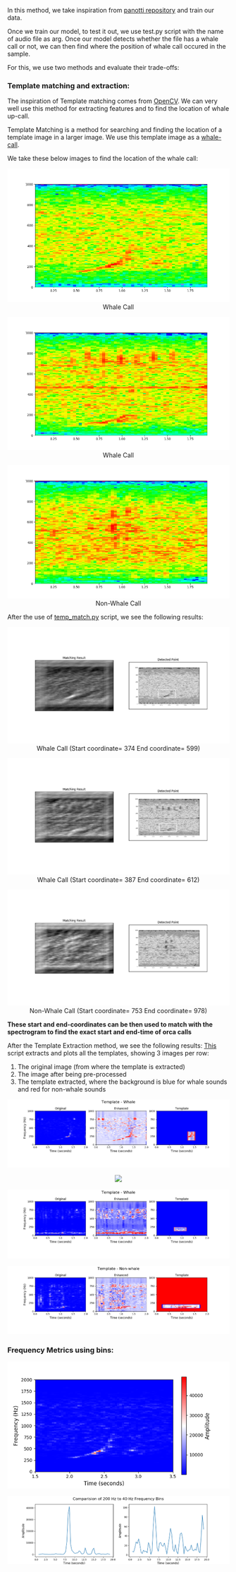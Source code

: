 In this method, we take inspiration from [panotti repository](https://github.com/drscotthawley/panotti) and train our data.

Once we train our model, to test it out, we use test.py script with the name of audio file as arg.
Once our model detects whether the file has a whale call or not, we can then find where the position of whale call occured in the sample.

For this, we use two methods and evaluate their trade-offs:

### Template matching and extraction:
The inspiration of Template matching comes from [OpenCV](https://opencv-python-tutroals.readthedocs.io/en/latest/py_tutorials/py_imgproc/py_template_matching/py_template_matching.html). We can very well use this method for extracting features and to find the location of whale up-call.

Template Matching is a method for searching and finding the location of a template image in a larger image. We use this template image as a [whale-call](https://github.com/ZER-0-NE/OrcaCNN-Demo/blob/master/Method_1/assets/whale_template.png).

We take these below images to find the location of the whale call:


<p align="center">
  <img  src=assets/whale1.png/>
  Whale Call
</p>


<p align="center">
  <img  src=assets/whale2.png/>
  Whale Call
</p>


<p align="center">
  <img  src=assets/nonwhale1.png/>
  Non-Whale Call
</p>


After the use of [temp_match.py](https://github.com/ZER-0-NE/OrcaCNN-Demo/blob/master/Method_1/temp_match.py) script, we see the following results:


<p align="center">
  <img  src=assets/Figure1.png/>
  Whale Call (Start coordinate= 374 End coordinate= 599)
</p>

<p align="center">
  <img  src=assets/Figure_1.png/>
  Whale Call (Start coordinate= 387 End coordinate= 612)
</p>

<p align="center">
  <img  src=assets/Figure_2.png/>
 Non-Whale Call (Start coordinate= 753 End coordinate= 978)
</p>

**These start and end-coordinates can be then used to match with the spectrogram to find the exact start and end-time of orca calls**

After the Template Extraction method, we see the following results:
[This](https://github.com/ZER-0-NE/OrcaCNN-Demo/blob/master/Method_1/temp_extract.py) script extracts and plots all the templates, showing 3 images per row:

1. The original image (from where the template is extracted)
2. The image after being pre-processed
3. The template extracted, where the background is blue for whale sounds and 
red for non-whale sounds

<p align="center">
  <img  src=assets/whale_ext1.png/>
</p>


<p align="center">
  <img  src=assets/nonwhale_ext.png/>
</p>


<p align="center">
  <img  src=assets/whale_ext2.png/>
</p>


<p align="center">
  <img  src=assets/nonwhale_ext2.png/>
</p>


### Frequency Metrics using bins:


![](assets/Fig2.png)

![](assets/Fig3.png)



